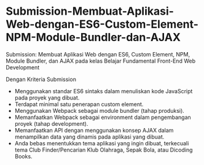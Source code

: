 # Submission-Membuat-Aplikasi-Web-dengan-ES6-Custom-Element-NPM-Module-Bundler-dan-AJAX
Submission: Membuat Aplikasi Web dengan ES6, Custom Element, NPM, Module Bundler, dan AJAX pada kelas Belajar Fundamental Front-End Web Development

Dengan Kriteria Submission
- Menggunakan standar ES6 sintaks dalam menuliskan kode JavaScript pada proyek yang dibuat.
- Terdapat minimal satu penerapan custom element.
- Menggunakan Webpack sebagai module bundler (tahap produksi).
- Memanfaatkan Webpack sebagai environment dalam pengembangan proyek (tahap development).
- Memanfaatkan API dengan menggunakan konsep AJAX dalam menampilkan data yang dinamis pada aplikasi yang dibuat.
- Anda bebas menentukkan tema aplikasi yang ingin dibuat, terkecuali tema Club Finder/Pencarian Klub Olahraga, Sepak Bola, atau Dicoding Books.
